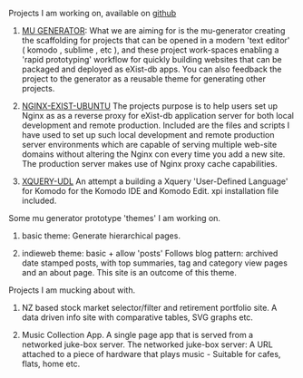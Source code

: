 
Projects I am working on, available on [github](https://github.com/grantmacken)

1. [MU GENERATOR](https://github.com/grantmacken/mu-generator): What we are
aiming for is the mu-generator creating the scaffolding for projects that can be
opened in a modern 'text editor' ( komodo , sublime , etc ), and these project
work-spaces enabling a 'rapid prototyping' workflow for quickly building
websites that can be packaged and deployed as eXist-db apps. You can also
feedback the project to the generator as a reusable theme for generating other
projects.

2. [NGINX-EXIST-UBUNTU](https://github.com/grantmacken/nginx-eXist-ubuntu) The
projects purpose is to help users set up Nginx as as a reverse proxy for
eXist-db application server for both local development and remote production.
Included are the files and scripts I have used to set up such local development
and remote production server environments which are capable of serving multiple
web-site domains without altering the Nginx con every time you add a new site.
The production server makes use of Nginx proxy cache capabilities.

3. [XQUERY-UDL](xquery-udl) An attempt a building a Xquery 'User-Defined
Language' for Komodo for the Komodo IDE and Komodo Edit. xpi installation file
included.

Some mu generator prototype 'themes' I am working on.

 1. basic theme: Generate hierarchical pages.

 2. indieweb theme: basic + allow 'posts' Follows blog pattern:
  archived date stamped posts, with top summaries, tag and category view pages
  and an about page. This site is an outcome of this theme.

Projects I am mucking about with.

1. NZ based stock market selector/filter and retirement portfolio site. A data
driven info site with comparative tables, SVG graphs etc.

2. Music Collection App. A single page app that is served from a networked
juke-box server. The networked juke-box server: A URL attached to a piece of
hardware that plays music - Suitable for cafes, flats, home etc.
